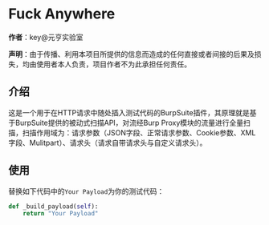# Fuck Anywhere

**作者**：key@元亨实验室

**声明**：由于传播、利用本项目所提供的信息而造成的任何直接或者间接的后果及损失，均由使用者本人负责，项目作者不为此承担任何责任。

## 介绍

这是一个用于在HTTP请求中随处插入测试代码的BurpSuite插件，其原理就是基于BurpSuite提供的被动式扫描API，对流经Burp Proxy模块的流量进行全量扫描，扫描作用域为：请求参数（JSON字段、正常请求参数、Cookie参数、XML字段、Mulitpart）、请求头（请求自带请求头与自定义请求头）。

## 使用

替换如下代码中的`Your Payload`为你的测试代码：

```python
def _build_payload(self):
    return "Your Payload"
```
